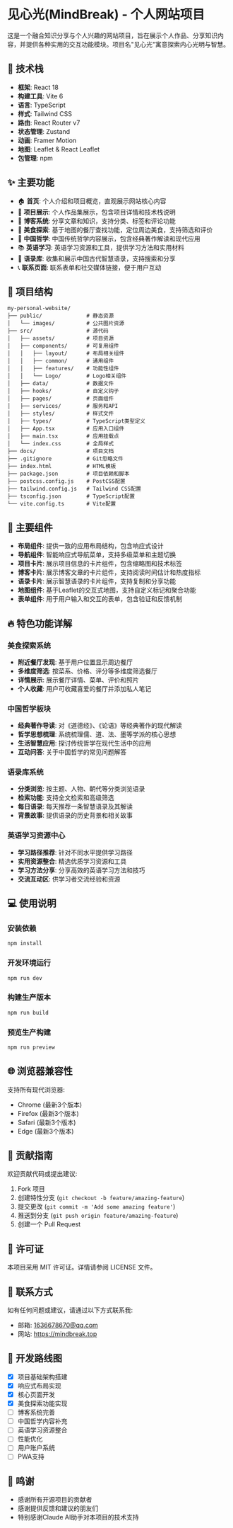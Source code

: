 # 见心光(MindBreak) - 个人网站项目

这是一个融合知识分享与个人兴趣的网站项目，旨在展示个人作品、分享知识内容，并提供各种实用的交互功能模块。项目名"见心光"寓意探索内心光明与智慧。

## 🚀 技术栈

- **框架**: React 18
- **构建工具**: Vite 6
- **语言**: TypeScript
- **样式**: Tailwind CSS
- **路由**: React Router v7
- **状态管理**: Zustand
- **动画**: Framer Motion
- **地图**: Leaflet & React Leaflet
- **包管理**: npm

## ✨ 主要功能

- 🏠 **首页**: 个人介绍和项目概览，直观展示网站核心内容
- 📁 **项目展示**: 个人作品集展示，包含项目详情和技术栈说明
- 📝 **博客系统**: 分享文章和知识，支持分类、标签和评论功能
- 🍜 **美食探索**: 基于地图的餐厅查找功能，定位周边美食，支持筛选和评价
- 🏮 **中国哲学**: 中国传统哲学内容展示，包含经典著作解读和现代应用
- 📚 **英语学习**: 英语学习资源和工具，提供学习方法和实用材料
- 💬 **语录库**: 收集和展示中国古代智慧语录，支持搜索和分享
- 📞 **联系页面**: 联系表单和社交媒体链接，便于用户互动

## 📂 项目结构

```
my-personal-website/
├── public/              # 静态资源
│   └── images/          # 公共图片资源
├── src/                 # 源代码
│   ├── assets/          # 项目资源
│   ├── components/      # 可复用组件
│   │   ├── layout/      # 布局相关组件
│   │   ├── common/      # 通用组件
│   │   ├── features/    # 功能性组件
│   │   └── Logo/        # Logo相关组件
│   ├── data/            # 数据文件
│   ├── hooks/           # 自定义钩子
│   ├── pages/           # 页面组件
│   ├── services/        # 服务和API
│   ├── styles/          # 样式文件
│   ├── types/           # TypeScript类型定义
│   ├── App.tsx          # 应用入口组件
│   ├── main.tsx         # 应用挂载点
│   └── index.css        # 全局样式
├── docs/                # 项目文档
├── .gitignore           # Git忽略文件
├── index.html           # HTML模板
├── package.json         # 项目依赖和脚本
├── postcss.config.js    # PostCSS配置
├── tailwind.config.js   # Tailwind CSS配置
├── tsconfig.json        # TypeScript配置
└── vite.config.ts       # Vite配置
```

## 🧩 主要组件

- **布局组件**: 提供一致的应用布局结构，包含响应式设计
- **导航组件**: 智能响应式导航菜单，支持多级菜单和主题切换
- **项目卡片**: 展示项目信息的卡片组件，包含缩略图和技术标签
- **博客卡片**: 展示博客文章的卡片组件，支持阅读时间估计和热度指标
- **语录卡片**: 展示智慧语录的卡片组件，支持复制和分享功能
- **地图组件**: 基于Leaflet的交互式地图，支持自定义标记和聚合功能
- **表单组件**: 用于用户输入和交互的表单，包含验证和反馈机制

## 🔥 特色功能详解

### 美食探索系统

- **附近餐厅发现**: 基于用户位置显示周边餐厅
- **多维度筛选**: 按菜系、价格、评分等多维度筛选餐厅
- **详情展示**: 展示餐厅详情、菜单、评价和照片
- **个人收藏**: 用户可收藏喜爱的餐厅并添加私人笔记

### 中国哲学板块

- **经典著作导读**: 对《道德经》、《论语》等经典著作的现代解读
- **哲学思想梳理**: 系统梳理儒、道、法、墨等学派的核心思想
- **生活智慧应用**: 探讨传统哲学在现代生活中的应用
- **互动问答**: 关于中国哲学的常见问题解答

### 语录库系统

- **分类浏览**: 按主题、人物、朝代等分类浏览语录
- **检索功能**: 支持全文检索和高级筛选
- **每日语录**: 每天推荐一条智慧语录及其解读
- **背景故事**: 提供语录的历史背景和相关故事

### 英语学习资源中心

- **学习路径推荐**: 针对不同水平提供学习路径
- **实用资源整合**: 精选优质学习资源和工具
- **学习方法分享**: 分享高效的英语学习方法和技巧
- **交流互动区**: 供学习者交流经验和资源

## 💻 使用说明

### 安装依赖

```bash
npm install
```

### 开发环境运行

```bash
npm run dev
```

### 构建生产版本

```bash
npm run build
```

### 预览生产构建

```bash
npm run preview
```

## 🌐 浏览器兼容性

支持所有现代浏览器:
- Chrome (最新3个版本)
- Firefox (最新3个版本)
- Safari (最新3个版本)
- Edge (最新3个版本)

## 🤝 贡献指南

欢迎贡献代码或提出建议:

1. Fork 项目
2. 创建特性分支 (`git checkout -b feature/amazing-feature`)
3. 提交更改 (`git commit -m 'Add some amazing feature'`)
4. 推送到分支 (`git push origin feature/amazing-feature`)
5. 创建一个 Pull Request

## 📜 许可证

本项目采用 MIT 许可证。详情请参阅 LICENSE 文件。

## 📧 联系方式

如有任何问题或建议，请通过以下方式联系我:
- 邮箱: 1636678670@qq.com
- 网站: https://mindbreak.top

## 🚀 开发路线图

- [x] 项目基础架构搭建
- [x] 响应式布局实现
- [x] 核心页面开发
- [x] 美食探索功能实现
- [ ] 博客系统完善
- [ ] 中国哲学内容补充
- [ ] 英语学习资源整合
- [ ] 性能优化
- [ ] 用户账户系统
- [ ] PWA支持

## 🙏 鸣谢

- 感谢所有开源项目的贡献者
- 感谢提供反馈和建议的朋友们
- 特别感谢Claude AI助手对本项目的技术支持
